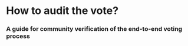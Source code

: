 # **How to audit the vote?**
### A guide for community verification of the end-to-end voting process
